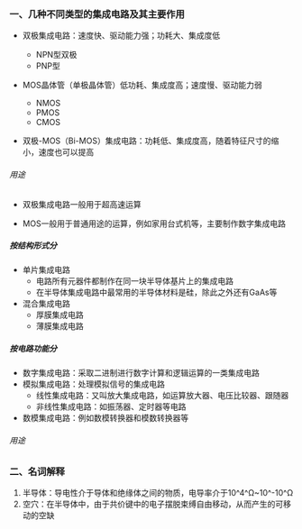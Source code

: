### 一、几种不同类型的集成电路及其主要作用

- 双极集成电路：速度快、驱动能力强；功耗大、集成度低
   - NPN型双极
   - PNP型
   
- MOS晶体管（单极晶体管）低功耗、集成度高；速度慢、驱动能力弱
   - NMOS
   - PMOS
   - CMOS
   
- 双极-MOS（Bi-MOS）集成电路：功耗低、集成度高，随着特征尺寸的缩小，速度也可以提高

###### 用途

- 双极集成电路一般用于超高速运算

- MOS一般用于普通用途的运算，例如家用台式机等，主要制作数字集成电路

##### 按结构形式分

- 单片集成电路
  - 电路所有元器件都制作在同一块半导体基片上的集成电路
  - 在半导体集成电路中最常用的半导体材料是硅，除此之外还有GaAs等
- 混合集成电路
  - 厚膜集成电路
  - 薄膜集成电路

##### 按电路功能分
- 数字集成电路：采取二进制进行数字计算和逻辑运算的一类集成电路
- 模拟集成电路：处理模拟信号的集成电路
   - 线性集成电路：又叫放大集成电路，如运算放大器、电压比较器、跟随器
   - 非线性集成电路：如振荡器、定时器等电路
- 数模集成电路：例如数模转换器和模数转换器等

###### 用途



### 二、名词解释

1. 半导体：导电性介于导体和绝缘体之间的物质，电导率介于10^4^Ω~10^-10^Ω
2.  空穴：在半导体中，由于共价键中的电子摆脱束缚自由移动，从而产生的可移动的空缺

